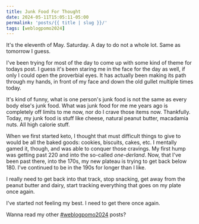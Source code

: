 ```yaml
---
title: Junk Food For Thought
date: 2024-05-11T15:05:11-05:00
permalink: 'posts/{{ title | slug }}/'
tags: [weblogpomo2024]
---
```

It's the eleventh of May. Saturday. A day to do not a whole lot. Same as tomorrow I guess. 

I've been trying for most of the day to come up with some kind of theme for todays post. I guess it's been staring me in the face for the day as well, if only I could open the proverbial eyes. It has actually been making its path through my hands, in front of my face and down the old gullet multiple times today.

It's kind of funny, what is one person's junk food is not the same as every body else's junk food. What was junk food for me me years ago is completely off limits to me now, nor do I crave those items now. Thankfully. Today, my junk food is stuff like cheese, natural peanut butter, macadamia nuts. All high calorie stuff.

When we first started keto, I thought that must difficult things to give to would be all the baked goods: cookies, biscuits, cakes, etc. I mentally gamed it, though, and was able to conquer those cravings. My first hump was getting past 220 and into the so-called *one-derland*. Now, that I've been past there, into the 170s, my new plateau is trying to get back below 180. I've continued to be in the 190s for longer than I like.

I really need to get back into that track, stop snacking, get away from the peanut butter and dairy, start tracking everything that goes on my plate once again.

I've started not feeling my best. I need to get there once again.

Wanna read my other [#weblogpomo2024](/tags/weblogpomo2024) posts?
